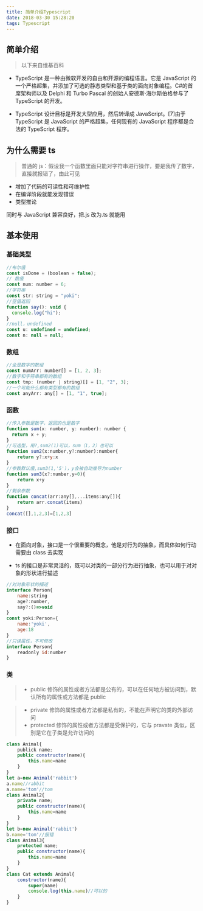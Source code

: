 ```yaml
---
title: 简单介绍Typescript
date: 2018-03-30 15:28:20
tags: Typescript
---
```


## 简单介绍

> 以下来自维基百科

* TypeScript 是一种由微软开发的自由和开源的编程语言。它是 JavaScript 的一个严格超集，并添加了可选的静态类型和基于类的面向对象编程。C#的首席架构师以及 Delphi 和 Turbo Pascal 的创始人安德斯·海尔斯伯格参与了 TypeScript 的开发。

* TypeScript 设计目标是开发大型应用，然后转译成 JavaScript。[7]由于 TypeScript 是 JavaScript 的严格超集，任何现有的 JavaScript 程序都是合法的 TypeScript 程序。

## 为什么需要 ts

> 普通的 js：假设我一个函数里面只能对字符串进行操作，要是我传了数字，直接就报错了，由此可见

* 增加了代码的可读性和可维护性
* 在编译阶段就能发现错误
* 类型推论

同时与 JavaScript 兼容良好，把.js 改为.ts 就能用

## 基本使用

### 基础类型

```javascript
//布尔值
const isDone = (boolean = false);
// 数值
const num: number = 6;
//字符串
const str: string = "yoki";
//空值返回
function say(): void {
  console.log("hi");
}
//null，undefined
const u: undefined = undefined;
const n: null = null;
```

### 数组

```javascript
//全是数字的数组
const numArr: number[] = [1, 2, 3];
//数字和字符串都有的数组
const tmp: (number | string)[] = [1, "2", 3];
//一个可能什么都有类型都有的数组
const anyArr: any[] = [1, "1", true];
```

### 函数

```javascript
//传入参数是数字，返回的也是数字
function sum(x: number, y: number): number {
  return x + y;
}
//可选型，用?,sum2(1)可以，sum（1，2）也可以
function sum2(x:number,y?:number):number{
    return y?:x+y:x
}
//参数默认值,sum3(1,'5')，y会被自动推导为number
function sum3(x?:number,y=0){
    return x+y
}
//剩余参数
function concat(arr:any[],...items:any[]){
    return arr.concat(items)
}
concat([],1,2,3)=[1,2,3]
```

### 接口

* 在面向对象，接口是一个很重要的概念，他是对行为的抽象，而具体如何行动需要由 class 去实现

* ts 的接口是非常灵活的，既可以对类的一部分行为进行抽象，也可以用于对对象的形状进行描述

```javascript
//对对象形状的描述
interface Person{
    name:string
    age?:number,
    say?:()=>void
}
const yoki:Person={
    name:'yoki',
    age:18
}
//只读属性，不可修改
interface Person{
    readonly id:number
}
```

### 类

> * public 修饰的属性或者方法都是公有的，可以在任何地方被访问到，默认所有的属性或方法都是 public

> * private 修饰的属性或者方法都是私有的，不能在声明它的类的外部访问
> * protected 修饰的属性或者方法都是受保护的，它与 pravate 类似，区别是它在子类是允许访问的

```javascript
class Animal{
    publick name;
    public constructor(name){
        this.name=name
    }
}
let a=new Animal('rabbit')
a.name//rabbit
a.name='tom'//tom
class Animal2{
    private name;
    public constructor(name){
        this.name=name
    }
}
let b=new Animal('rabbit')
b.name='tom'//报错
class Animal3{
    protected name;
    public constructor(name){
        this.name=name
    }
}
class Cat extends Animal{
    constructor(name){
        super(name)
        console.log(this.name)//可以的
    }
}
```
